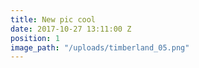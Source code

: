 ```yaml
---
title: New pic cool
date: 2017-10-27 13:11:00 Z
position: 1
image_path: "/uploads/timberland_05.png"
---
```


